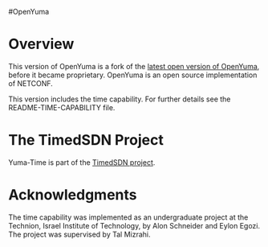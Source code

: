 #OpenYuma

Overview
========
This version of OpenYuma is a fork of the [latest open version of OpenYuma], before it became proprietary.
OpenYuma is an open source implementation of NETCONF.

This version includes the time capability. For further details see the README-TIME-CAPABILITY file.

The TimedSDN Project
====================
Yuma-Time is part of the [TimedSDN project].

Acknowledgments
===============
The time capability was implemented as an undergraduate project at the Technion, Israel Institute of Technology, by Alon Schneider and Eylon Egozi. The project was supervised by Tal Mizrahi.

[latest open version of OpenYuma]: https://github.com/OpenClovis/OpenYuma
[TimedSDN project]: http://tx.technion.ac.il/~dew/TimedSDN.html
